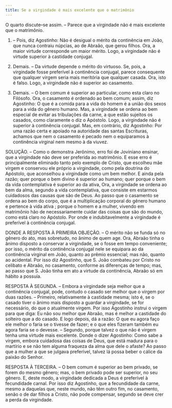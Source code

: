 ```yaml
---
title: Se a virgindade é mais excelente que o matrimônio
---
```


O quarto discute–se assim. – Parece que a virgindade não é mais excelente que o matrimônio.  

1. – Pois, diz Agostinho: Não é desigual o mérito da continência em João, que nunca contraiu núpcias, ao de Abraão, que gerou filhos. Ora, a maior virtude corresponde um maior mérito. Logo, a virgindade não é virtude superior à castidade conjugal.  

2. Demais. – Da virtude depende o mérito do virtuoso. Se, pois, a virgindade fosse preferível à continência conjugal, parece consequente que qualquer virgem seria mais meritória que qualquer casada. Ora, isto é falso. Logo, a virgindade não é superior ao casamento.  

3. Demais. – O bem comum é superior ao particular, como esta claro no Filósofo. Ora, o casamento é ordenado ao bem comum; assim, diz Agostinho: O que é a comida para a vida do homem é a união dos sexos para a vida do gênero humano. Mas, a virgindade se ordena ao bem especial de evitar as tribulações da carne, a que estão sujeitos os casados, como claramente o diz o Apóstolo. Logo, a virgindade não é superior à continência conjugal.  Mas, em contrário, diz Agostinho: Por uma razão certa e apoiado na autoridade das santas Escrituras, achamos que nem o casamento é pecado nem o equiparamos à continência virginal nem mesmo à da viuvez.  

SOLUÇÃO. – Como o demonstra Jerônimo, erro foi de Joviniano ensinar, que a virgindade não deve ser preferida ao matrimônio. E esse erro é principalmente eliminado tanto pelo exemplo de Cristo, que escolheu mãe virgem e conservou ele próprio a virgindade, como pela doutrina do Apóstolo, que aconselhou a virgindade como um bem melhor. E ainda pela razão; quer porque o bem divino é superior ao humano; quer porque o bem da vida contemplativa é superior ao da ativa, Ora, a virgindade se ordena ao bem da alma, segundo a vida contemplativa, que consiste em estarmos cuidadosos das causas que são de Deus. Ao passo que o casamento se ordena ao bem do corpo, que é a multiplicação corporal do gênero humano e pertence à vida ativa ; porque o homem e a mulher, vivendo em matrimônio hão de necessariamente cuidar das coisas que são do mundo, como está claro no Apóstolo. Por onde e indubitavelmente a virgindade é preferível à continência conjugal.  

DONDE A RESPOSTA À PRIMEIRA OBJEÇÃO. – O mérito não se funda só no gênero do ato, mas sobretudo, no ânimo de quem age. Ora, Abraão tinha o ânimo disposto a conservar a virgindade, se o fosse em tempo conveniente; por isso, o mérito da continência conjugal nele se equipara ao da continência virginal em João, quanto ao prêmio essencial; mas não, quanto ao acidental. Por isso diz Agostinho, que S. João combateu por Cristo no celibato e Abraão, no casamento, conforme as diferenças de tempo; mas, ao passo que S. João tinha em ato a virtude da continência, Abraão só em hábito a possuía.  

RESPOSTA À SEGUNDA. – Embora a virgindade seja melhor que a continência conjugal, pode, contudo o casado ser melhor que o virgem por duas razões. – Primeiro, relativamente à castidade mesma; isto é, se o casado tiver o ânimo mais disposto a guardar a virgindade, se for necessário, do que o atualmente virgem. Por isso Agostinho instrui o virgem para que diga: Eu não sou melhor que Abraão, mas é melhor a castidade do solteiro que a do casado. E logo depois, dá a razão: O que eu agora faço ele melhor o faria se o tivesse de fazer; e o que eles fizeram também eu agora faria se o devesse. – Segundo, porque talvez o que não é virgem tenha uma virtude mais excelente. Donde o dizer Agostinho: Como sabe a virgem, embora cuidadosa das coisas de Deus, que está madura para o martírio e se não tem alguma fraqueza da alma que dele o afaste? Ao passo que a mulher a que se julgava preferível, talvez lá possa beber o cálice da paixão do Senhor.  

RESPOSTA À TERCEIRA. – O bem comum é superior ao bem privado, se forem do mesmo gênero; mas, o bem privado pode ser superior, no seu gênero. E, deste modo, a virgindade dedicada a Deus é preferível à fecundidade carnal. Por isso diz Agostinho, que a fecundidade da carne, mesmo a daquelas que, neste mundo, não têm outro fim, no casamento, senão o de dar filhos a Cristo, não pode compensar, segundo se deve crer a perda da virgindade.